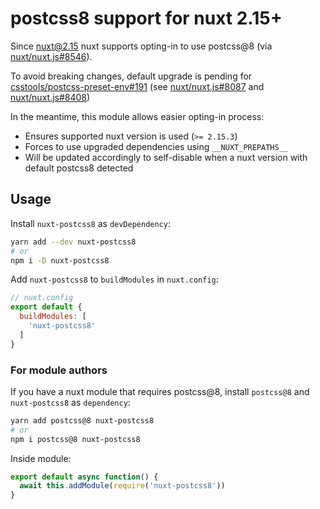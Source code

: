 # postcss8 support for nuxt 2.15+

Since [nuxt@2.15](https://github.com/nuxt/nuxt.js/releases/tag/v2.15.0) nuxt supports opting-in to use postcss@8 (via [nuxt/nuxt.js#8546](https://github.com/nuxt/nuxt.js/pull/8546)).

To avoid breaking changes, default upgrade is pending for [csstools/postcss-preset-env#191](https://github.com/csstools/postcss-preset-env/issues/191) (see [nuxt/nuxt.js#8087](https://github.com/nuxt/nuxt.js/issues/8087) and [nuxt/nuxt.js#8408](https://github.com/nuxt/nuxt.js/pull/8408))

In the meantime, this module allows easier opting-in process:

- Ensures supported nuxt version is used (`>= 2.15.3`)
- Forces to use upgraded dependencies using `__NUXT_PREPATHS__`
- Will be updated accordingly to self-disable when a nuxt version with default postcss8 detected

## Usage

Install `nuxt-postcss8` as `devDependency`:

```sh
yarn add --dev nuxt-postcss8
# or
npm i -D nuxt-postcss8
```

Add `nuxt-postcss8` to `buildModules` in `nuxt.config`:

```js
// nuxt.config
export default {
  buildModules: [
    'nuxt-postcss8'
  ]
}
```

### For module authors

If you have a nuxt module that requires postcss@8, install `postcss@8` and `nuxt-postcss8` as `dependency`:

```sh
yarn add postcss@8 nuxt-postcss8
# or
npm i postcss@8 nuxt-postcss8
```

Inside module:
```js
export default async function() {
  await this.addModule(require('nuxt-postcss8'))
}
```

